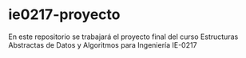 # ie0217-proyecto
En este repositorio se trabajará el proyecto final del curso Estructuras Abstractas de Datos y Algoritmos para Ingeniería IE-0217
